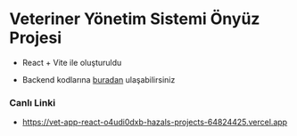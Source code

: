 # Veteriner Yönetim Sistemi Önyüz Projesi
- React + Vite ile oluşturuldu

- Backend kodlarına [buradan](https://github.com/HazalOZER/vet-app-backend) ulaşabilirsiniz

### Canlı Linki
- https://vet-app-react-o4udi0dxb-hazals-projects-64824425.vercel.app